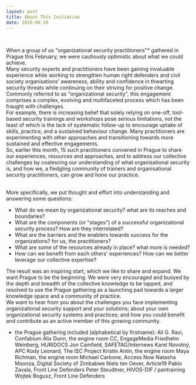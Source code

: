 ```yaml
---
layout: post
title: About This Initiative
date: 2016-06-20
---
```


<body class="mceContentBody aui-theme-default wiki-content fullsize">
<p> </p> <p>When a group of us "organizational security practitioners"* gathered in Prague this February, we were cautiously optimistic about what we could achieve.<br/> Many security experts and practitioners have been gaining invaluable experience while working to strengthen human right defenders and civil society organisations' awareness, ability and confidence in thwarting security threats while continuing on their striving for positive change.  Commonly referred to as "organizational security", this engagement comprises a complex, evolving and multifaceted process which has been fraught with challenges. <br/> For example, there is increasing belief that solely relying on one-off, tool-based security trainings and workshops pose serious limitations, not the least of which is the lack of systematic follow-up to encourage uptake of skills, practice, and a sustained behaviour change. Many practitioners are experimenting with other approaches and transitioning towards more sustained and effective engagements.<br/> So, earlier this month, 15 such practitioners convened in Prague to share our experiences, resources and approaches, and to address our collective challenges by coalescing our understanding of what organisational security is, and how we, a fledgling community of trainers and organisational security practitioners, can grow and hone our practice.</p><p><br class="atl-forced-newline"/> More specifically, we put thought and effort into understanding and answering some questions:</p><ul><li>What do we mean by organizational security? what are its reaches and boundaries?</li><li>What are the components (or "stages") of a successful organizational security process? How are they interrelated?</li><li>What are the barriers and the enablers towards success for the organizations? for us, the practitioners?</li><li>What are some of the resources already in place? what more is needed?</li><li>How can we benefit from each others' experiences? How can we better leverage our collective expertise? </li></ul><p>The result was an inspiring start, which we like to share and expand. We want Prague to be the beginning. We were very encouraged and buoyed by the depth and breadth of the collective knowledge to be tapped, and resolved to use the Prague gathering as a launching pad towards a larger knowledge space and a community of practice.<br/> We want to hear from you about the challenges you face implementing organizational security support and your solutions; about your own organizational security systems and practices; and how you could benefit and contribute as an active member of this growing community.</p><ul><li>the Prague gathering included (alphabetical by firstname): Ali G. Ravi, Confabium Alix Dunn, the engine room CC, EngageMedia Friedhelm Weinberg, HURIDOCS Jon Camfield, SAFETAG/Internews Karel Novotný, APC Kody Leonard, The ISC Project Kristin Antin, the engine room Maya Richman, the engine room Michael Carbone, Access Now Natasha Msonza, Digital Society of Zimbabwe Niels ten Oever, Article19 Pablo Zavala, Front Line Defenders Peter Steudtner, HIVOS-DIF / pantraining Wojtek Bogusz, Front Line Defenders</li></ul>
<p> </p>
</body>